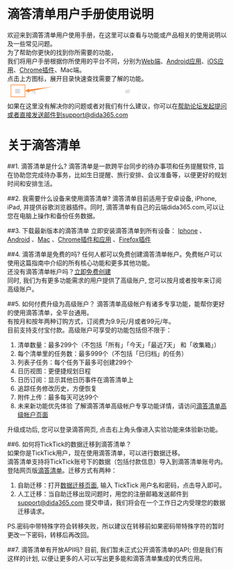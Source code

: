 # 滴答清单用户手册使用说明

欢迎来到滴答清单用户使用手册，在这里可以查看与功能或产品相关的使用说明以及一些常见问题。
<br >为了帮助你更快的找到你所需要的功能，
<br >我们将用户手册根据你所使用的平台不同，分别为[Web端](ticktick_web_app/README.md)、[Android应用](android_app/README.md)、[iOS应用](ios_app/README.md)、[Chrome插件](chrome_extension_app/README.md)、Mac端。
<br >点击上方图标，展开目录快速查找需要了解的功能。
<br ><img src="images/image0001.png" title="设置账号和密码" width="300" />
<br >如果在这里没有解决你的问题或者对我们有什么建议，你可以在[帮助论坛](https://help.dida365.com/)发起提问或者直接发送邮件到support@dida365.com

#  关于滴答清单
##1.  滴答清单是什么?
滴答清单是一款跨平台同步的待办事项和任务提醒软件, 旨在协助您完成待办事务，比如生日提醒、旅行安排、会议准备等，以便更好的规划时间和安排生活。

##2.  我需要什么设备来使用滴答清单?
滴答清单目前适用于安卓设备, iPhone, iPad, 并提供谷歌浏览器插件。同时, 滴答清单有自己的云端dida365.com,可以让您在电脑上操作和备份任务数据。

##3. 下载最新版本的滴答清单
立即安装滴答清单到所有设备：
[Iphone](https://itunes.apple.com/cn/app/di-da-qing-dan-dai-ban-shi/id626144601?mt=8)
、[Android](https://www.dida365.com/static/getApp/download?type=apk)
、[Mac](https://www.dida365.com/static/getApp/download?type=apk)
、[Chrome插件和应用](http://www.dida365.com/about/crxDownload)
、[Firefox插件](https://addons.mozilla.org/zh-CN/firefox/addon/%E6%BB%B4%E7%AD%94%E6%B8%85%E5%8D%95/)


##4.  滴答清单是免费的吗?
任何人都可以免费创建滴答清单帐户。免费帐户可以使用这篇指南中介绍的所有核心功能和更多其他功能。
<br >还没有滴答清单帐户吗？[立即免费创建](https://dida365.com/signup)
<br >同时, 我们为有更多功能需求的用户提供了高级账户, 您可以按月或者按年来订阅高级账户。

##5.  如何付费升级为高级账户？
滴答清单高级帐户有诸多专享功能，能帮你更好的使用滴答清单，全平台通用。
<br >有按月和按年两种订购方式，订阅费为9.9元/月或者99元/年。
<br >目前支持支付宝付款。高级账户可享受的功能包括但不限于：
1. 清单数量：最多299个（不包括「所有」「今天」「最近7天」 和「收集箱」）
2. 每个清单里的任务数：最多999个（不包括「已归档」的任务）
3. 列表子任务：每个任务下最多可创建299个
4. 日历视图：更便捷规划日程
5. 日历订阅：显示其他日历事件在滴答清单上
6. 追踪任务修改历史，方便恢复
7. 附件上传：最多每天可达99个
8. 未来新功能优先体验
了解滴答清单高级帐户专享功能详情，请访问[滴答清单高级帐户页面](https://www.dida365.com/about/upgrade)

升级成功后, 您可以登录滴答网页, 点击右上角头像进入实验功能来体验新功能。


##6.  如何将TickTick的数据迁移到滴答清单？
<br >如果你是TickTick用户，现在使用滴答清单，可以进行数据迁移。
<br >滴答清单支持将TickTick账号下的数据（包括付款信息）导入到滴答清单账号内。
<br >登陆网页版[滴答清单](http://www.dida365.com/)。迁移方式有两种：
1. 自助迁移：打开[数据迁移页面](http://dida365.com/import/#ticktick), 输入 TickTick 用户名和密码，点击导入即可。
2. 人工迁移：当自助迁移出现问题时，用您的注册邮箱发送邮件到 support@dida365.com 提交申请，我们将会在一个工作日之内受理您的数据迁移请求。

PS.密码中带特殊字符会转移失败，所以建议在转移前如果密码带特殊字符的暂时更改一下密码，转移后再改回。

##7.  滴答清单有开放API吗?
目前, 我们暂未正式公开滴答清单的API; 但是我们有这样的计划, 以便让更多的人可以写出更多能和滴答清单集成的优秀应用。

